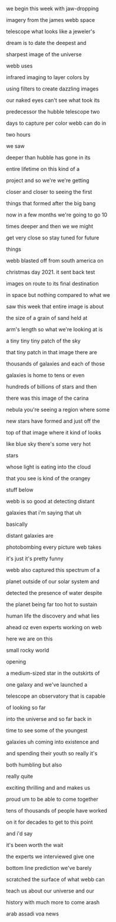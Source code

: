 
we begin this week with jaw-dropping

imagery from the james webb space

telescope what looks like a jeweler's

dream is to date the deepest and

sharpest image of the universe

webb uses

infrared imaging to layer colors by

using filters to create dazzling images

our naked eyes can't see what took its

predecessor the hubble telescope two

days to capture per color webb can do in

two hours

we saw

deeper than hubble has gone in its

entire lifetime on this kind of a

project and so we're we're getting

closer and closer to seeing the first

things that formed after the big bang

now in a few months we're going to go 10

times deeper and then we we might

get very close so stay tuned for future

things

webb blasted off from south america on

christmas day 2021. it sent back test

images on route to its final destination

in space but nothing compared to what we

saw this week that entire image is about

the size of a grain of sand held at

arm's length so what we're looking at is

a tiny tiny tiny patch of the sky

that tiny patch in that image there are

thousands of galaxies and each of those

galaxies is home to tens or even

hundreds of billions of stars and then

there was this image of the carina

nebula you're seeing a region where some

new stars have formed and just off the

top of that image where it kind of looks

like blue sky there's some very hot

stars

whose light is eating into the cloud

that you see is kind of the orangey

stuff below

webb is so good at detecting distant

galaxies that i'm saying that uh

basically

distant galaxies are

photobombing every picture web takes

it's just it's pretty funny

webb also captured this spectrum of a

planet outside of our solar system and

detected the presence of water despite

the planet being far too hot to sustain

human life the discovery and what lies

ahead oz even experts working on web

here we are on this

small rocky world

opening

a medium-sized star in the outskirts of

one galaxy and we've launched a

telescope an observatory that is capable

of looking so far

into the universe and so far back in

time to see some of the youngest

galaxies uh coming into existence and

and spending their youth so really it's

both humbling but also

really quite

exciting thrilling and and makes us

proud um to be able to come together

tens of thousands of people have worked

on it for decades to get to this point

and i'd say

it's been worth the wait

the experts we interviewed give one

bottom line prediction we've barely

scratched the surface of what webb can

teach us about our universe and our

history with much more to come arash

arab assadi voa news

